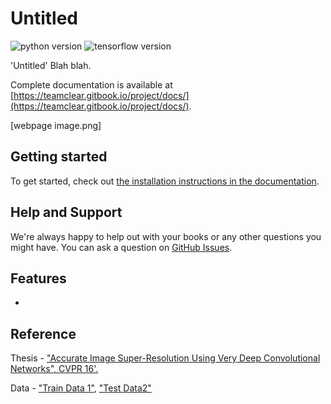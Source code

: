 # Untitled

![python version](https://img.shields.io/badge/python-3.x-blue.svg)
![tensorflow version](https://img.shields.io/badge/tensorflow_gpu-1.8-blue.svg)

'Untitled' Blah blah.

Complete documentation is available at  [https://teamclear.gitbook.io/project/docs/](https://teamclear.gitbook.io/project/docs/).



[webpage image.png]





## Getting started

To get started, check out [the installation instructions in the documentation](docs/setup.md).


## Help and Support

We're always happy to help out with your books or any other questions you might have. You can ask a question on [GitHub Issues](https://github.com/taking/TeamClear/issues).

## Features

-

## Reference
Thesis - ["Accurate Image Super-Resolution Using Very Deep Convolutional Networks", CVPR 16'.](http://cv.snu.ac.kr/research/VDSR/VDSR_CVPR2016.pdf)

Data - ["Train Data 1"](http://cv.snu.ac.kr/research/VDSR/train_data.zip),
["Test Data2"](http://cv.snu.ac.kr/research/VDSR/test_data.zip)
